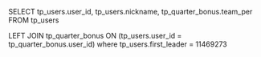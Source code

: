 


SELECT
   tp_users.user_id,
   tp_users.nickname,
   tp_quarter_bonus.team_per
FROM
    tp_users

LEFT JOIN tp_quarter_bonus ON (tp_users.user_id = tp_quarter_bonus.user_id)
where tp_users.first_leader = 11469273